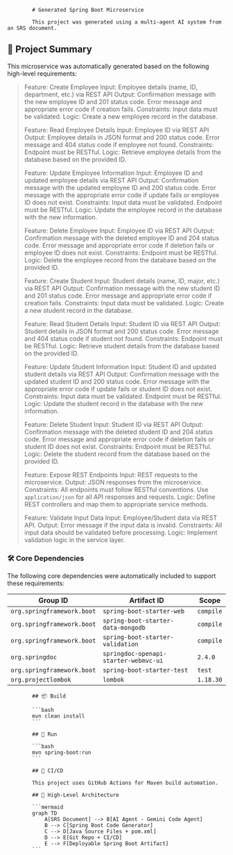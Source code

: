             # Generated Spring Boot Microservice

            This project was generated using a multi-agent AI system from an SRS document.

<!-- AI-SUMMARY-START -->

## 📝 Project Summary

This microservice was automatically generated based on the following high-level requirements:

> Feature: Create Employee
> Input: Employee details (name, ID, department, etc.) via REST API
> Output: Confirmation message with the new employee ID and 201 status code. Error message and appropriate error code if creation fails.
> Constraints: Input data must be validated.
> Logic: Create a new employee record in the database.
> 
> Feature: Read Employee Details
> Input: Employee ID via REST API
> Output: Employee details in JSON format and 200 status code. Error message and 404 status code if employee not found.
> Constraints: Endpoint must be RESTful.
> Logic: Retrieve employee details from the database based on the provided ID.
> 
> Feature: Update Employee Information
> Input: Employee ID and updated employee details via REST API
> Output: Confirmation message with the updated employee ID and 200 status code. Error message with the appropriate error code if update fails or employee ID does not exist.
> Constraints: Input data must be validated. Endpoint must be RESTful.
> Logic: Update the employee record in the database with the new information.
> 
> Feature: Delete Employee
> Input: Employee ID via REST API
> Output: Confirmation message with the deleted employee ID and 204 status code. Error message and appropriate error code if deletion fails or employee ID does not exist.
> Constraints: Endpoint must be RESTful.
> Logic: Delete the employee record from the database based on the provided ID.
> 
> Feature: Create Student
> Input: Student details (name, ID, major, etc.) via REST API
> Output: Confirmation message with the new student ID and 201 status code. Error message and appropriate error code if creation fails.
> Constraints: Input data must be validated.
> Logic: Create a new student record in the database.
> 
> Feature: Read Student Details
> Input: Student ID via REST API
> Output: Student details in JSON format and 200 status code. Error message and 404 status code if student not found.
> Constraints: Endpoint must be RESTful.
> Logic: Retrieve student details from the database based on the provided ID.
> 
> Feature: Update Student Information
> Input: Student ID and updated student details via REST API
> Output: Confirmation message with the updated student ID and 200 status code. Error message with the appropriate error code if update fails or student ID does not exist.
> Constraints: Input data must be validated. Endpoint must be RESTful.
> Logic: Update the student record in the database with the new information.
> 
> Feature: Delete Student
> Input: Student ID via REST API
> Output: Confirmation message with the deleted student ID and 204 status code. Error message and appropriate error code if deletion fails or student ID does not exist.
> Constraints: Endpoint must be RESTful.
> Logic: Delete the student record from the database based on the provided ID.
> 
> Feature: Expose REST Endpoints
> Input: REST requests to the microservice.
> Output: JSON responses from the microservice.
> Constraints: All endpoints must follow RESTful conventions. Use `application/json` for all API responses and requests.
> Logic: Define REST controllers and map them to appropriate service methods.
> 
> Feature: Validate Input Data
> Input: Employee/Student data via REST API.
> Output: Error message if the input data is invalid.
> Constraints: All input data should be validated before processing.
> Logic: Implement validation logic in the service layer.

### 🛠️ Core Dependencies

The following core dependencies were automatically included to support these requirements:

| Group ID | Artifact ID | Scope |
|---|---|---|
| `org.springframework.boot` | `spring-boot-starter-web` | `compile` |
| `org.springframework.boot` | `spring-boot-starter-data-mongodb` | `compile` |
| `org.springframework.boot` | `spring-boot-starter-validation` | `compile` |
| `org.springdoc` | `springdoc-openapi-starter-webmvc-ui` | `2.4.0` |
| `org.springframework.boot` | `spring-boot-starter-test` | `test` |
| `org.projectlombok` | `lombok` | `1.18.30` |


<!-- AI-SUMMARY-END -->
            ## 📦 Build

            ```bash
            mvn clean install
            ```

            ## 🚀 Run

            ```bash
            mvn spring-boot:run
            ```

            ## 🤖 CI/CD

            This project uses GitHub Actions for Maven build automation.

            ## 🧠 High-Level Architecture

            ```mermaid
            graph TD
                A[SRS Document] --> B[AI Agent - Gemini Code Agent]
                B --> C[Spring Boot Code Generator]
                C --> D[Java Source Files + pom.xml]
                D --> E[Git Repo + CI/CD]
                E --> F[Deployable Spring Boot Artifact]
            ```
